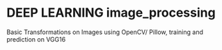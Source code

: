 #  DEEP LEARNING image_processing 


Basic Transformations on Images using OpenCV/ Pillow, training and prediction on VGG16
